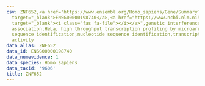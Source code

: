 ```yaml
---
csv: ZNF652,<a href="https://www.ensembl.org/Homo_sapiens/Gene/Summary?db=core;g=ENSG00000198740"
  target="_blank">ENSG00000198740</a>,<a href="https://www.ncbi.nlm.nih.gov/pubmed/17216044"
  target="_blank"><i class="fas fa-file"></i></a>",genetic interference,functional
  association,HeLa, high throughput transcription profiling by microarray,nucleotide
  sequence identification,nucleotide sequence identification,transcriptional regulation,down-regulates
  activity
data_alias: ZNF652
data_id: ENSG00000198740
data_numevidence: 1
data_species: Homo sapiens
data_taxid: '9606'
title: ZNF652
---
```

